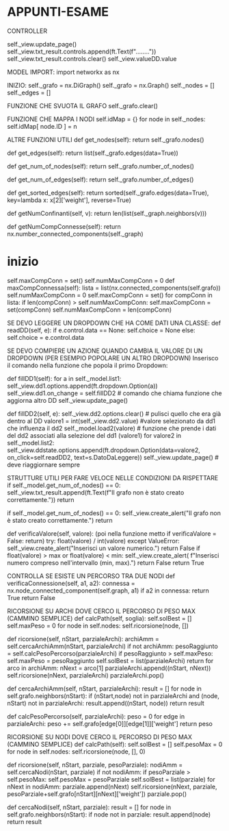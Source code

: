 # APPUNTI-ESAME

CONTROLLER

self._view.update_page()
self._view.txt_result.controls.append(ft.Text(f"........"))
self._view.txt_result.controls.clear()
self._view.valueDD.value

MODEL
IMPORT:
import networkx as nx

INIZIO:
self._grafo = nx.DiGraph()
self._grafo = nx.Graph()
self._nodes = []
self._edges = []

FUNZIONE CHE SVUOTA IL GRAFO
self._grafo.clear()

FUNZIONE CHE MAPPA I NODI
self.idMap = {}
for node in self._nodes:
        self.idMap[ node.ID ] = n

ALTRE FUNZIONI UTILI
def get_nodes(self):
        return self._grafo.nodes()

def get_edges(self):
        return list(self._grafo.edges(data=True))

def get_num_of_nodes(self):
        return self._grafo.number_of_nodes()

def get_num_of_edges(self):
        return self._grafo.number_of_edges()

def get_sorted_edges(self):
        return sorted(self._grafo.edges(data=True), key=lambda x: x[2]['weight'], reverse=True)

def getNumConfinanti(self, v):
        return len(list(self._graph.neighbors(v)))

def getNumCompConnesse(self):
        return nx.number_connected_components(self._graph)

# inizio
self.maxCompConn = set()
self.numMaxCompConn = 0
def maxCompConnessa(self):
        lista = list(nx.connected_components(self.grafo))
        self.numMaxCompConn = 0
        self.maxCompConn = set()
        for compConn in lista:
            if len(compConn) > self.numMaxCompConn:
                self.maxCompConn = set(compConn)
                self.numMaxCompConn = len(compConn)

SE DEVO LEGGERE UN DROPDOWN CHE HA COME DATI UNA CLASSE:
def readDD(self, e):
        if e.control.data == None:
            self.choice = None
        else:
            self.choice = e.control.data

SE DEVO COMPIERE UN AZIONE QUANDO CAMBIA IL VALORE DI UN DROPDOWN (PER ESEMPIO POPOLARE UN ALTRO DROPDOWN)
Inserisco il comando nella funzione che popola il primo Dropdown:

def fillDD1(self):
        for a in self._model.list1:
            self._view.dd1.options.append(ft.dropdown.Option(a))
        self._view.dd1.on_change = self.fillDD2 # comando che chiama funzione che aggiorna altro DD
        self._view.update_page()
        
def fillDD2(self, e):
        self._view.dd2.options.clear() # pulisci quello che era già dentro al DD
        valore1 = int(self._view.dd2.value) #valore selezionato da dd1 che influenza il dd2
        self._model.load2(valore) # funzione che prende i dati del dd2 associati alla selezione del dd1 (valore1)
        for valore2 in self._model.list2:
            self._view.ddstate.options.append(ft.dropdown.Option(data=valore2, on_click=self.readDD2, text=s.DatoDaLeggere))
        self._view.update_page() # deve riaggiornare sempre

STRUTTURE UTILI PER FARE VELOCE NELLE CONDIZIONI DA RISPETTARE
if self._model.get_num_of_nodes() == 0:
        self._view.txt_result.append(ft.Text(f"Il grafo non è stato creato correttamente."))
        return
        
if self._model.get_num_of_nodes() == 0:
        self._view.create_alert("Il grafo non è stato creato correttamente.")
        return
        
def verificaValore(self, valore): (poi nella funzione metto if verificaValore = False: return)
        try:
            float(valore) / int(valore)
        except ValueError:
            self._view.create_alert("Inserisci un valore numerico.")
            return False
        if float(valore) > max or float(valore) < min:
            self._view.create_alert(
                f"Inserisci numero compreso nell'intervallo (min, max).")
            return False
        return True

CONTROLLA SE ESISTE UN PERCORSO TRA DUE NODI
def verificaConnessione(self, a1, a2):
        connessa = nx.node_connected_component(self.graph, a1)
        if a2 in connessa:
            return True
        return False

RICORSIONE SU ARCHI DOVE CERCO IL PERCORSO DI PESO MAX (CAMMINO SEMPLICE)
def calcPath(self, soglia):
        self.solBest = []
        self.maxPeso = 0
        for node in self.nodes:
            self.ricorsione(node, [])

def ricorsione(self, nStart, parzialeArchi):
        archiAmm = self.cercaArchiAmm(nStart, parzialeArchi)
        if not archiAmm:
            pesoRaggiunto = self.calcPesoPercorso(parzialeArchi)
            if pesoRaggiunto > self.maxPeso:
                self.maxPeso = pesoRaggiunto
                self.solBest = list(parzialeArchi)
            return
        for arco in archiAmm:
            nNext = arco[1]
            parzialeArchi.append((nStart, nNext))
            self.ricorsione(nNext, parzialeArchi)
            parzialeArchi.pop()

def cercaArchiAmm(self, nStart, parzialeArchi):
        result = []
        for node in self.grafo.neighbors(nStart):
            if (nStart,node) not in parzialeArchi and (node, nStart) not in parzialeArchi:
                    result.append((nStart, node))
        return result

def calcPesoPercorso(self, parzialeArchi):
        peso = 0
        for edge in parzialeArchi:
            peso += self.grafo[edge[0]][edge[1]]['weight']
        return peso

RICORSIONE SU NODI DOVE CERCO IL PERCORSO DI PESO MAX (CAMMINO SEMPLICE)
def calcPath(self):
        self.solBest = []
        self.pesoMax = 0
        for node in self.nodes:
            self.ricorsione(node, [], 0)

def ricorsione(self, nStart, parziale, pesoParziale):
        nodiAmm = self.cercaNodi(nStart, parziale)
        if not nodiAmm:
            if pesoParziale > self.pesoMax:
                self.pesoMax = pesoParziale
                self.solBest = list(parziale)
        for nNext in nodiAmm:
            parziale.append(nNext)
            self.ricorsione(nNext, parziale, pesoParziale+self.grafo[nStart][nNext]['weight'])
            parziale.pop()
            
def cercaNodi(self, nStart, parziale):
        result = []
        for node in self.grafo.neighbors(nStart):
            if node not in parziale:
                result.append(node)
        return result



        
